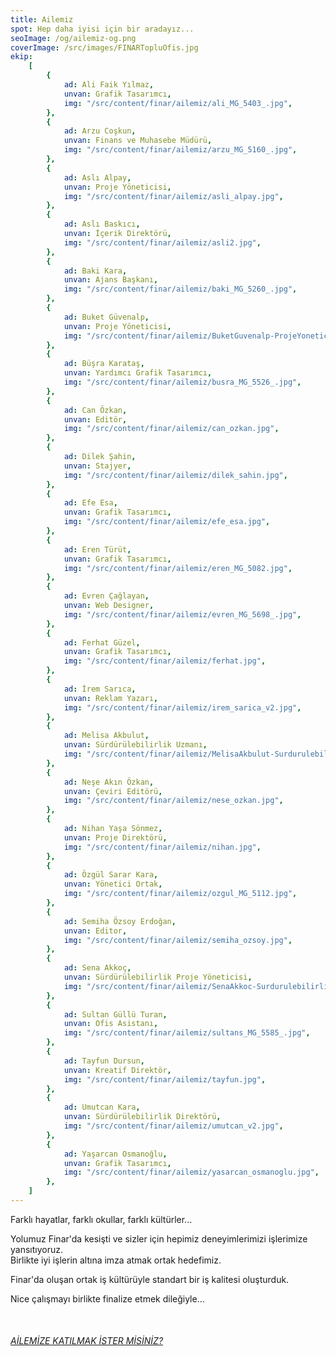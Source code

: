 ```yaml
---
title: Ailemiz
spot: Hep daha iyisi için bir aradayız...
seoImage: /og/ailemiz-og.png
coverImage: /src/images/FINARTopluOfis.jpg
ekip:
    [
        {
            ad: Ali Faik Yılmaz,
            unvan: Grafik Tasarımcı,
            img: "/src/content/finar/ailemiz/ali_MG_5403_.jpg",
        },
        {
            ad: Arzu Coşkun,
            unvan: Finans ve Muhasebe Müdürü,
            img: "/src/content/finar/ailemiz/arzu_MG_5160_.jpg",
        },
        {
            ad: Aslı Alpay,
            unvan: Proje Yöneticisi,
            img: "/src/content/finar/ailemiz/asli_alpay.jpg",
        },
        {
            ad: Aslı Baskıcı,
            unvan: İçerik Direktörü,
            img: "/src/content/finar/ailemiz/asli2.jpg",
        },
        {
            ad: Baki Kara,
            unvan: Ajans Başkanı,
            img: "/src/content/finar/ailemiz/baki_MG_5260_.jpg",
        },
        {
            ad: Buket Güvenalp,
            unvan: Proje Yöneticisi,
            img: "/src/content/finar/ailemiz/BuketGuvenalp-ProjeYoneticisi.jpg",
        },
        {
            ad: Büşra Karataş,
            unvan: Yardımcı Grafik Tasarımcı,
            img: "/src/content/finar/ailemiz/busra_MG_5526_.jpg",
        },
        {
            ad: Can Özkan,
            unvan: Editör,
            img: "/src/content/finar/ailemiz/can_ozkan.jpg",
        },
        {
            ad: Dilek Şahin,
            unvan: Stajyer,
            img: "/src/content/finar/ailemiz/dilek_sahin.jpg",
        },
        {
            ad: Efe Esa,
            unvan: Grafik Tasarımcı,
            img: "/src/content/finar/ailemiz/efe_esa.jpg",
        },
        {
            ad: Eren Türüt,
            unvan: Grafik Tasarımcı,
            img: "/src/content/finar/ailemiz/eren_MG_5082.jpg",
        },
        {
            ad: Evren Çağlayan,
            unvan: Web Designer,
            img: "/src/content/finar/ailemiz/evren_MG_5698_.jpg",
        },
        {
            ad: Ferhat Güzel,
            unvan: Grafik Tasarımcı,
            img: "/src/content/finar/ailemiz/ferhat.jpg",
        },
        {
            ad: İrem Sarıca,
            unvan: Reklam Yazarı,
            img: "/src/content/finar/ailemiz/irem_sarica_v2.jpg",
        },
        {
            ad: Melisa Akbulut,
            unvan: Sürdürülebilirlik Uzmanı,
            img: "/src/content/finar/ailemiz/MelisaAkbulut-SurdurulebilirlikUzmani.jpg",
        },
        {
            ad: Neşe Akın Özkan,
            unvan: Çeviri Editörü,
            img: "/src/content/finar/ailemiz/nese_ozkan.jpg",
        },
        {
            ad: Nihan Yaşa Sönmez,
            unvan: Proje Direktörü,
            img: "/src/content/finar/ailemiz/nihan.jpg",
        },
        {
            ad: Özgül Sarar Kara,
            unvan: Yönetici Ortak,
            img: "/src/content/finar/ailemiz/ozgul_MG_5112.jpg",
        },
        {
            ad: Semiha Özsoy Erdoğan,
            unvan: Editor,
            img: "/src/content/finar/ailemiz/semiha_ozsoy.jpg",
        },
        {
            ad: Sena Akkoç,
            unvan: Sürdürülebilirlik Proje Yöneticisi,
            img: "/src/content/finar/ailemiz/SenaAkkoc-SurdurulebilirlikProjeYoneticisi.jpg",
        },
        {
            ad: Sultan Güllü Turan,
            unvan: Ofis Asistanı,
            img: "/src/content/finar/ailemiz/sultans_MG_5585_.jpg",
        },
        {
            ad: Tayfun Dursun,
            unvan: Kreatif Direktör,
            img: "/src/content/finar/ailemiz/tayfun.jpg",
        },
        {
            ad: Umutcan Kara,
            unvan: Sürdürülebilirlik Direktörü,
            img: "/src/content/finar/ailemiz/umutcan_v2.jpg",
        },
        {
            ad: Yaşarcan Osmanoğlu,
            unvan: Grafik Tasarımcı,
            img: "/src/content/finar/ailemiz/yasarcan_osmanoglu.jpg",
        },
    ]
---
```


Farklı hayatlar, farklı okullar, farklı kültürler...

Yolumuz Finar'da kesişti ve sizler için hepimiz deneyimlerimizi işlerimize yansıtıyoruz.<br>Birlikte iyi işlerin altına imza atmak ortak hedefimiz.

Finar'da oluşan ortak iş kültürüyle standart bir iş kalitesi oluşturduk.

Nice çalışmayı birlikte finalize etmek dileğiyle...

<br>

###### [AİLEMİZE KATILMAK İSTER MİSİNİZ?](/hr-form/)
